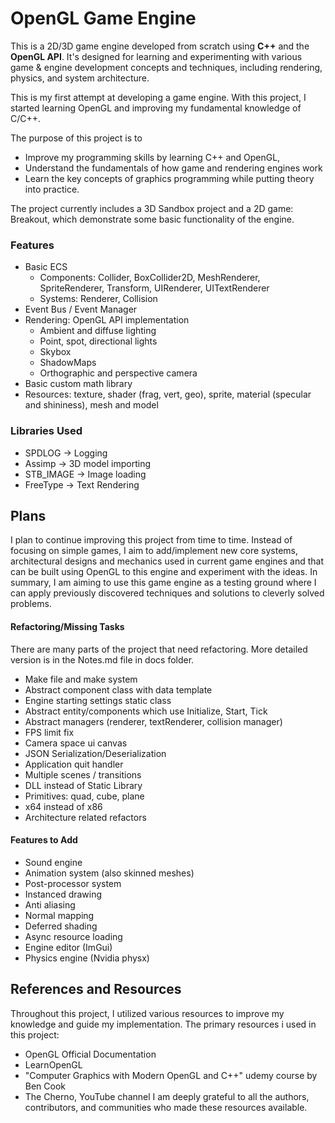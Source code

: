 # OpenGL Game Engine

This is a 2D/3D game engine developed from scratch using **C++** and the **OpenGL API**. It's designed for learning and experimenting with various game & engine development concepts and techniques, including rendering, physics, and system architecture.

This is my first attempt at developing a game engine. With this project, I started learning OpenGL and improving my fundamental knowledge of C/C++.

The purpose of this project is to
- Improve my programming skills by learning C++ and OpenGL, 
- Understand the fundamentals of how game and rendering engines work
- Learn the key concepts of graphics programming while putting theory into practice.

The project currently includes a 3D Sandbox project and a 2D game: Breakout, which demonstrate some basic functionality of the engine.

### Features
- Basic ECS 
	- Components: Collider, BoxCollider2D, MeshRenderer, SpriteRenderer, Transform, UIRenderer, UITextRenderer
	- Systems: Renderer, Collision
- Event Bus / Event Manager
- Rendering: OpenGL API implementation
	- Ambient and diffuse lighting
	- Point, spot, directional lights
	- Skybox
	- ShadowMaps
	- Orthographic and perspective camera 
- Basic custom math library
- Resources: texture, shader (frag, vert, geo), sprite, material (specular and shininess), mesh and model

### Libraries Used
- SPDLOG -> Logging
- Assimp -> 3D model importing
- STB_IMAGE -> Image loading
- FreeType -> Text Rendering

## Plans  
I plan to continue improving this project from time to time. 
Instead of focusing on simple games, I aim to add/implement new core systems, architectural designs and mechanics used in current game engines and that can be built using OpenGL to this engine and experiment with the ideas. 
In summary, I am aiming to use this game engine as a testing ground where I can apply previously discovered techniques and solutions to cleverly solved problems.


#### Refactoring/Missing Tasks  
There are many parts of the project that need refactoring. More detailed version is in the Notes.md file in docs folder.
- Make file and make system
- Abstract component class with data template
- Engine starting settings static class
- Abstract entity/components which use Initialize, Start, Tick
- Abstract managers (renderer, textRenderer, collision manager)
- FPS limit fix
- Camera space ui canvas
- JSON Serialization/Deserialization
- Application quit handler
- Multiple scenes / transitions
- DLL instead of Static Library
- Primitives: quad, cube, plane
- x64 instead of x86
- Architecture related refactors

#### Features to Add  
- Sound engine
- Animation system (also skinned meshes)
- Post-processor system
- Instanced drawing
- Anti aliasing
- Normal mapping
- Deferred shading
- Async resource loading
- Engine editor (ImGui)
- Physics engine (Nvidia physx)

## References and Resources
Throughout this project, I utilized various resources to improve my knowledge and guide my implementation. The primary resources i used in this project:
- OpenGL Official Documentation
- LearnOpenGL
- "Computer Graphics with Modern OpenGL and C++" udemy course by Ben Cook
- The Cherno, YouTube channel
I am deeply grateful to all the authors, contributors, and communities who made these resources available.